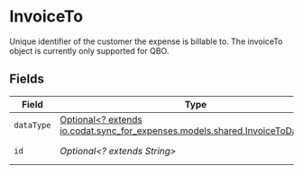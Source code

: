 # InvoiceTo

Unique identifier of the customer the expense is billable to. The invoiceTo object is currently only supported for QBO.


## Fields

| Field                                                                                                                      | Type                                                                                                                       | Required                                                                                                                   | Description                                                                                                                | Example                                                                                                                    |
| -------------------------------------------------------------------------------------------------------------------------- | -------------------------------------------------------------------------------------------------------------------------- | -------------------------------------------------------------------------------------------------------------------------- | -------------------------------------------------------------------------------------------------------------------------- | -------------------------------------------------------------------------------------------------------------------------- |
| `dataType`                                                                                                                 | [Optional<? extends io.codat.sync_for_expenses.models.shared.InvoiceToDataType>](../../models/shared/InvoiceToDataType.md) | :heavy_minus_sign:                                                                                                         | The type of contact.                                                                                                       | customers                                                                                                                  |
| `id`                                                                                                                       | *Optional<? extends String>*                                                                                               | :heavy_minus_sign:                                                                                                         | identifier of customer.                                                                                                    | 80000002-1674552702                                                                                                        |